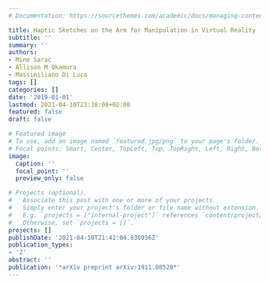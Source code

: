 ```yaml
---
# Documentation: https://sourcethemes.com/academic/docs/managing-content/

title: Haptic Sketches on the Arm for Manipulation in Virtual Reality
subtitle: ''
summary: ''
authors:
- Mine Sarac
- Allison M Okamura
- Massimiliano Di Luca
tags: []
categories: []
date: '2019-01-01'
lastmod: 2021-04-10T23:38:08+02:00
featured: false
draft: false

# Featured image
# To use, add an image named `featured.jpg/png` to your page's folder.
# Focal points: Smart, Center, TopLeft, Top, TopRight, Left, Right, BottomLeft, Bottom, BottomRight.
image:
  caption: ''
  focal_point: ''
  preview_only: false

# Projects (optional).
#   Associate this post with one or more of your projects.
#   Simply enter your project's folder or file name without extension.
#   E.g. `projects = ["internal-project"]` references `content/project/deep-learning/index.md`.
#   Otherwise, set `projects = []`.
projects: []
publishDate: '2021-04-10T21:42:04.836936Z'
publication_types:
- '2'
abstract: ''
publication: '*arXiv preprint arXiv:1911.08528*'
---
```

